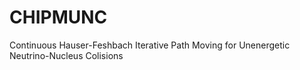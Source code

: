 # CHIPMUNC

Continuous Hauser-Feshbach Iterative Path Moving for Unenergetic Neutrino-Nucleus Colisions